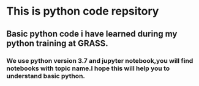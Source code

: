 # This is python code repsitory
## Basic python code i have learned during my python training at GRASS.
### We use python version 3.7 and jupyter notebook,you will find notebooks with topic name.I hope this will help you to understand basic python.
